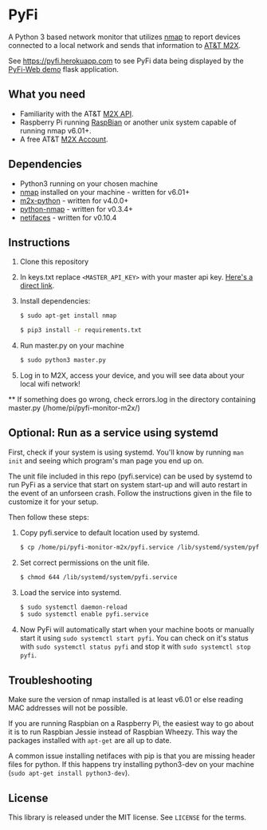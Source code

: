 # PyFi
A Python 3 based network monitor that utilizes [nmap](https://nmap.org) to report devices connected to a local network and sends that information to [AT&T M2X](https://m2x.att.com).

See https://pyfi.herokuapp.com to see PyFi data being displayed by the [PyFi-Web demo](https://github.com/sterlzbd/pyfi-monitor-web) flask application.

## What you need
* Familiarity with the AT&T [M2X API](https://m2x.att.com/developer/documentation/v2/overview).
* Raspberry Pi running [RaspBian](http://www.raspbian.org) or another unix system capable of running nmap v6.01+.
* A free AT&T [M2X Account](https://m2x.att.com/signup).

## Dependencies

* Python3 running on your chosen machine
* [nmap](https://nmap.org) installed on your machine - written for v6.01+
* [m2x-python](https://github.com/attm2x/m2x-python) - written for v4.0.0+
* [python-nmap](https://pypi.python.org/pypi/python-nmap) - written for v0.3.4+
* [netifaces](https://pypi.python.org/pypi/netifaces) - written for v0.10.4


## Instructions

1. Clone this repository
2. In keys.txt replace `<MASTER_API_KEY>`
with your master api key. [Here's a direct link](https://m2x.att.com/account).
3. Install dependencies:
    ```bash
    $ sudo apt-get install nmap
    ```

    ```bash
    $ pip3 install -r requirements.txt
    ```

4. Run master.py on your machine

    ```bash
    $ sudo python3 master.py
    ```

5. Log in to M2X, access your device, and you will see data about your local wifi network!

** If something does go wrong, check errors.log in the directory containing master.py (/home/pi/pyfi-monitor-m2x/)

## Optional: Run as a service using systemd

First, check if your system is using systemd. You'll know by running `man init` and seeing which program's man page you end up on.

The unit file included in this repo (pyfi.service) can be used by systemd to run PyFi as a service that start on system start-up and will auto restart in the event of an unforseen crash. Follow the instructions given in the file to customize it for your setup.

Then follow these steps:

1. Copy pyfi.service to default location used by systemd.

    ```bash
    $ cp /home/pi/pyfi-monitor-m2x/pyfi.service /lib/systemd/system/pyfi.service
    ```
2. Set correct permissions on the unit file.

    ```bash
    $ chmod 644 /lib/systemd/system/pyfi.service
    ```
3. Load the service into systemd.

    ```bash
    $ sudo systemctl daemon-reload
    $ sudo systemctl enable pyfi.service
    ```
4. Now PyFi will automatically start when your machine boots or manually start it using `sudo systemctl start pyfi`.
You can check on it's status with `sudo systemctl status pyfi` and stop it with `sudo systemctl stop pyfi`.


## Troubleshooting

Make sure the version of nmap installed is at least v6.01 or else reading MAC addresses will not be possible.

If you are running Raspbian on a Raspberry Pi, the easiest way to go about it is to run Raspbian Jessie instead of Raspbian Wheezy. This way the packages installed with `apt-get` are all up to date.

A common issue installing netifaces with pip is that you are missing header files for python. If this happens try installing python3-dev on your machine (`sudo apt-get install python3-dev`).

## License

This library is released under the MIT license. See ``LICENSE`` for the terms.

